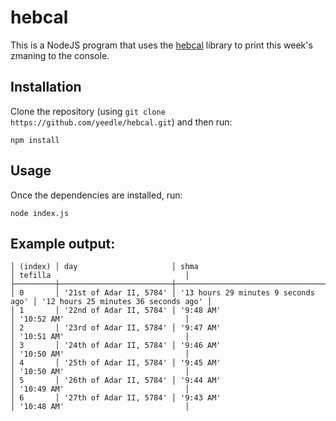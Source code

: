 # hebcal

This is a NodeJS program that uses the [hebcal](https://github.com/hebcal/hebcal-es6) library to print this week's zmaning to the console.

## Installation

Clone the repository (using `git clone https://github.com/yeedle/hebcal.git`) and then run:

```
npm install
```

## Usage

Once the dependencies are installed, run:

```
node index.js
```

## Example output:

```
│ (index) │ day                     │ shma                                │ tefilla                              │
├─────────┼─────────────────────────┼─────────────────────────────────────┼──────────────────────────────────────┤
│ 0       │ '21st of Adar II, 5784' │ '13 hours 29 minutes 9 seconds ago' │ '12 hours 25 minutes 36 seconds ago' │
│ 1       │ '22nd of Adar II, 5784' │ '9:48 AM'                           │ '10:52 AM'                           │
│ 2       │ '23rd of Adar II, 5784' │ '9:47 AM'                           │ '10:51 AM'                           │
│ 3       │ '24th of Adar II, 5784' │ '9:46 AM'                           │ '10:50 AM'                           │
│ 4       │ '25th of Adar II, 5784' │ '9:45 AM'                           │ '10:50 AM'                           │
│ 5       │ '26th of Adar II, 5784' │ '9:44 AM'                           │ '10:49 AM'                           │
│ 6       │ '27th of Adar II, 5784' │ '9:43 AM'                           │ '10:48 AM'                           │
```
